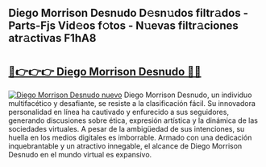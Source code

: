 ## Diego Morrison Desnudo D𝚎sn𝚞dos filtr𝚊dos - Parts-Fjs Vid𝚎os f𝚘tos - N𝚞evas filtr𝚊ciones atr𝚊ctivas F1hA8

# <h2><a href="http://mb3pcmx.tromn.icu/?c=Diego+Morrison+Desnudo">🔗👉👉👉 Diego Morrison Desnudo 🔗🔗</a></h2>

[![Diego Morrison Desnudo nuevo](https://i.imgur.com/pEAQMta.gif)](http://mb3pcmx.tromn.icu/?c=Diego+Morrison+Desnudo)
Diego Morrison Desnudo, un individuo multifacético y desafiante, se resiste a la clasificación fácil. Su innovadora personalidad en línea ha cautivado y enfurecido a sus seguidores, generando discusiones sobre ética, expresión artística y la dinámica de las sociedades virtuales. A pesar de la ambigüedad de sus intenciones, su huella en los medios digitales es imborrable. Armado con una dedicación inquebrantable y un atractivo innegable, el alcance de Diego Morrison Desnudo en el mundo virtual es expansivo.
